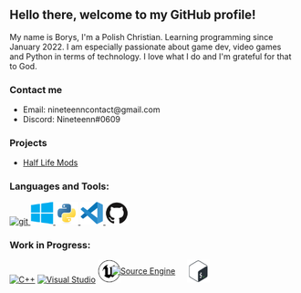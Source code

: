 ## Hello there, welcome to my GitHub profile!
<body>
  <p>My name is Borys, I'm a Polish Christian. Learning programming since January 2022. I am especially passionate about game dev, video games and Python in terms of technology. I love what I do and I'm grateful for that to God.</p>
  <h3>Contact me</h3>
  <ul>
    <li>Email: nineteenncontact@gmail.com</li>
    <li>Discord: Nineteenn#0609</li>
  </ul>
  <h3>Projects</h3>
  <ul>
    <li><a href="https://github.com/fxxsx/hl-modding">Half Life Mods</a></li>
  </ul>
  
  
  <h3 align="left">Languages and Tools:</h3>
  <p align="left"> 
  <a href="https://git-scm.com/" target="_blank"> <img src="https://www.vectorlogo.zone/logos/git-scm/git-scm-icon.svg" alt="git" title = "Git"width="40" height="40"/> </a> <a href="https://www.microsoft.com/en-us/windows" target="_blank"> <img src="https://github.com/devicons/devicon/blob/master/icons/windows8/windows8-original.svg" alt="windows" title="Windows" width="40" height="40"/> </a>  
  <a href="https://www.python.org" target="_blank"> <img src="https://raw.githubusercontent.com/devicons/devicon/master/icons/python/python-original.svg" alt="python" 
  title="Python" width="40" height="40"/> </a> 
  <a href="https://code.visualstudio.com/"> <img src="https://github.com/devicons/devicon/blob/master/icons/vscode/vscode-original.svg" alt="VScode"  title="VSCode "width="40" height="40"/> <a href="https://github.com/"><img src="https://github.com/devicons/devicon/blob/master/icons/github/github-original.svg" alt="GitHub" title="GitHub" width="40" heigth="40"/> </a> </p>


<h3 align="left">Work in Progress:</h3>
<p style="display: inline"><a href="https://www.learncpp.com/"><img src="https://upload.wikimedia.org/wikipedia/commons/thumb/1/18/ISO_C%2B%2B_Logo.svg/1200px-ISO_C%2B%2B_Logo.svg.png" alt="C++" title="C++" width="40" height="45"/></a>
<a href="https://visualstudio.microsoft.com/"> <img src="https://upload.wikimedia.org/wikipedia/commons/thumb/5/59/Visual_Studio_Icon_2019.svg/1200px-Visual_Studio_Icon_2019.svg.png" alt="Visual Studio" title="Visual Studio" width="40" heigth="40"/></a>     
<a href="https://www.unrealengine.com/en-US"><img src="https://github.com/devicons/devicon/blob/master/icons/unrealengine/unrealengine-original.svg" alt="Unreal Engine" 
title = "Unreal Engine" width="40" heigth="40"/></a>     
<a style="position: relative; top: -15px; right: 20px;" href="https://developer.valvesoftware.com/wiki/Source"><img src="https://upload.wikimedia.org/wikipedia/commons/thumb/6/67/Source_engine_logo_and_wordmark.svg/1200px-Source_engine_logo_and_wordmark.svg.png" alt="Source Engine" title="Source Engine" width="40" heigth="70"/></a><a href="https://www.gnu.org/software/bash/"><img src="https://github.com/devicons/devicon/blob/master/icons/bash/bash-original.svg" title="Bash" width="40" heigth="40"/></a></p> 
</body>
